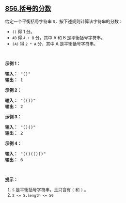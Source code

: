 ## [856.括号的分数](https://leetcode.cn/problems/score-of-parentheses/)
<p>给定一个平衡括号字符串&nbsp;<code>S</code>，按下述规则计算该字符串的分数：</p>

<ul>
	<li><code>()</code> 得 1 分。</li>
	<li><code>AB</code> 得&nbsp;<code>A + B</code>&nbsp;分，其中 A 和 B 是平衡括号字符串。</li>
	<li><code>(A)</code> 得&nbsp;<code>2 * A</code>&nbsp;分，其中 A 是平衡括号字符串。</li>
</ul>

<p>&nbsp;</p>

<p><strong>示例 1：</strong></p>

<pre><strong>输入： </strong>&quot;()&quot;
<strong>输出： </strong>1
</pre>

<p><strong>示例 2：</strong></p>

<pre><strong>输入： </strong>&quot;(())&quot;
<strong>输出： </strong>2
</pre>

<p><strong>示例&nbsp;3：</strong></p>

<pre><strong>输入： </strong>&quot;()()&quot;
<strong>输出： </strong>2
</pre>

<p><strong>示例&nbsp;4：</strong></p>

<pre><strong>输入： </strong>&quot;(()(()))&quot;
<strong>输出： </strong>6
</pre>

<p>&nbsp;</p>

<p><strong>提示：</strong></p>

<ol>
	<li><code>S</code>&nbsp;是平衡括号字符串，且只含有&nbsp;<code>(</code>&nbsp;和&nbsp;<code>)</code>&nbsp;。</li>
	<li><code>2 &lt;= S.length &lt;= 50</code></li>
</ol>
